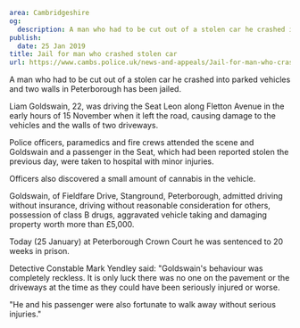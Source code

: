 ```yaml
area: Cambridgeshire
og:
  description: A man who had to be cut out of a stolen car he crashed into parked vehicles and two walls in Peterborough has been jailed.
publish:
  date: 25 Jan 2019
title: Jail for man who crashed stolen car
url: https://www.cambs.police.uk/news-and-appeals/Jail-for-man-who-crashed-stolen-car
```

A man who had to be cut out of a stolen car he crashed into parked vehicles and two walls in Peterborough has been jailed.

Liam Goldswain, 22, was driving the Seat Leon along Fletton Avenue in the early hours of 15 November when it left the road, causing damage to the vehicles and the walls of two driveways.

Police officers, paramedics and fire crews attended the scene and Goldswain and a passenger in the Seat, which had been reported stolen the previous day, were taken to hospital with minor injuries.

Officers also discovered a small amount of cannabis in the vehicle.

Goldswain, of Fieldfare Drive, Stanground, Peterborough, admitted driving without insurance, driving without reasonable consideration for others, possession of class B drugs, aggravated vehicle taking and damaging property worth more than £5,000.

Today (25 January) at Peterborough Crown Court he was sentenced to 20 weeks in prison.

Detective Constable Mark Yendley said: "Goldswain's behaviour was completely reckless. It is only luck there was no one on the pavement or the driveways at the time as they could have been seriously injured or worse.

"He and his passenger were also fortunate to walk away without serious injuries."
